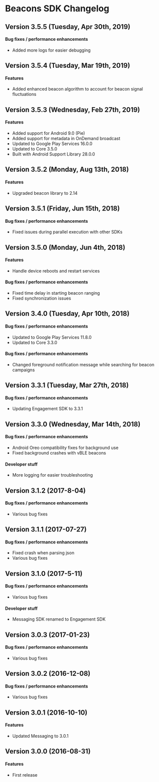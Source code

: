 # Beacons SDK Changelog
## Version 3.5.5 (Tuesday, Apr 30th, 2019)
#### Bug fixes / performance enhancements
* Added more logs for easier debugging

## Version 3.5.4 (Tuesday, Mar 19th, 2019)
#### Features
* Added enhanced beacon algorithm to account for beacon signal fluctuations

## Version 3.5.3 (Wednesday, Feb 27th, 2019)
#### Features
* Added support for Android 9.0 (Pie)
* Added support for metadata in OnDemand broadcast
* Updated to Google Play Services 16.0.0
* Updated to Core 3.5.0
* Built with Android Support Library 28.0.0

## Version 3.5.2 (Monday, Aug 13th, 2018)
#### Features
* Upgraded beacon library to 2.14

## Version 3.5.1 (Friday, Jun 15th, 2018)
#### Bug fixes / performance enhancements
* Fixed issues during parallel execution with other SDKs

## Version 3.5.0 (Monday, Jun 4th, 2018)
#### Features
* Handle device reboots and restart services

#### Bug fixes / performance enhancements
* Fixed time delay in starting beacon ranging
* Fixed synchronization issues

## Version 3.4.0 (Tuesday, Apr 10th, 2018)
#### Bug fixes / performance enhancements
* Updated to Google Play Services 11.8.0
* Updated to Core 3.3.0

#### Bug fixes / performance enhancements
* Changed foreground notification message while searching for beacon campaigns

## Version 3.3.1 (Tuesday, Mar 27th, 2018)
#### Bug fixes / performance enhancements
* Updating Engagement SDK to 3.3.1 

## Version 3.3.0 (Wednesday, Mar 14th, 2018)
#### Bug fixes / performance enhancements
* Android Oreo compatibility fixes for background use
* Fixed background crashes with vBLE beacons

#### Developer stuff
* More logging for easier troubleshooting

## Version 3.1.2 (2017-8-04)
#### Bug fixes / performance enhancements
* Various bug fixes

## Version 3.1.1 (2017-07-27)
#### Bug fixes / performance enhancements
* Fixed crash when parsing json
* Various bug fixes

## Version 3.1.0 (2017-5-11)
#### Bug fixes / performance enhancements
* Various bug fixes

#### Developer stuff
* Messaging SDK renamed to Engagement SDK

## Version 3.0.3 (2017-01-23)
#### Bug fixes / performance enhancements
* Various bug fixes

## Version 3.0.2 (2016-12-08)
#### Bug fixes / performance enhancements
* Various bug fixes

## Version 3.0.1 (2016-10-10)
#### Features
* Updated Messaging to 3.0.1

## Version 3.0.0 (2016-08-31)
#### Features
* First release
